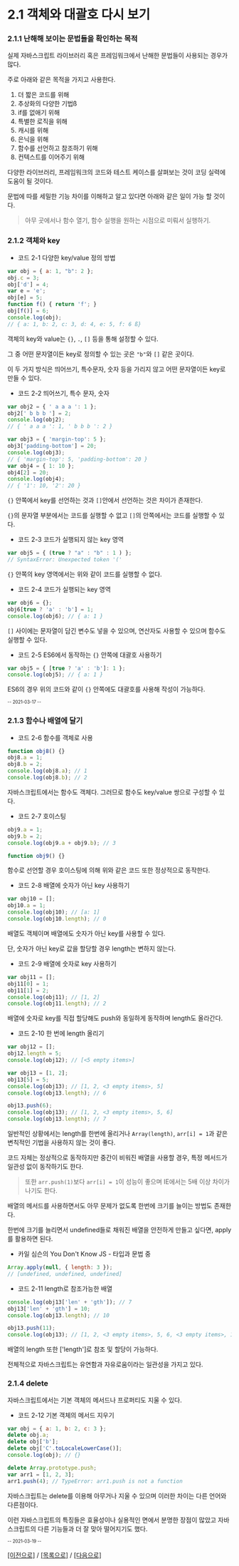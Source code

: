 # 2.1 객체와 대괄호 다시 보기

### 2.1.1 난해해 보이는 문법들을 확인하는 목적

실제 자바스크립트 라이브러리 혹은 프레임워크에서 난해한 문법들이 사용되는 경우가 많다.

주로 아래와 같은 목적을 가지고 사용한다.

1. 더 짧은 코드를 위해
2. 추상화의 다양한 기법ß
3. if를 없애기 위해
4. 특별한 로직을 위해
5. 캐시를 위해
6. 은닉을 위해
7. 함수를 선언하고 참조하기 위해
8. 컨텍스트를 이어주기 위해

다양한 라이브러리, 프레임워크의 코드와 테스트 케이스를 살펴보는 것이 코딩 실력에 도움이 될 것이다.

문법에 따를 세밀한 기능 차이를 이해하고 알고 있다면 아래와 같은 일이 가능 할 것이다.

> 아무 곳에서나 함수 열기, 함수 실행을 원하는 시점으로 미뤄서 실행하기.

### 2.1.2 객체와 key

- 코드 2-1 다양한 key/value 정의 방법

```javascript
var obj = { a: 1, "b": 2 };
obj.c = 3;
obj['d'] = 4;
var e = 'e';
obj[e] = 5;
function f() { return 'f'; }
obj[f()] = 6;
console.log(obj);
// { a: 1, b: 2, c: 3, d: 4, e: 5, f: 6 ß}
```

객체의 key와 value는 `{}`, `.`, `[]` 등을 통해 설정할 수 있다.

그 중 어떤 문자열이든 key로 정의할 수 있는 곳은 `"b"`와 `[]` 같은 곳이다.

이 두 가지 방식은 띄어쓰기, 특수문자, 숫자 등을 가리지 않고 어떤 문자열이든 key로 만들 수 있다.

- 코드 2-2 띄어쓰기, 특수 문자, 숫자

```javascript
var obj2 = { ' a a a ': 1 };
obj2[' b b b '] = 2;
console.log(obj2);
// { ' a a a ': 1, ' b b b ': 2 }

var obj3 = { 'margin-top': 5 };
obj3['padding-bottom'] = 20;
console.log(obj3);
// { 'margin-top': 5, 'padding-bottom': 20 }
var obj4 = { 1: 10 };
obj4[2] = 20;
console.log(obj4);
// { '1': 10, '2': 20 }
```

`{}` 안쪽에서 key를 선언하는 것과 `[]`안에서 선언하는 것은 차이가 존재한다.

`{}`의 문자열 부분에서는 코드를 실행할 수 없고 `[]`의 안쪽에서는 코드를 실행할 수 있다.

- 코드 2-3 코드가 실행되지 않는 key 영역

```javascript
var obj5 = { (true ? "a" : "b" : 1 ) };
// SyntaxError: Unexpected token '('
```

`{}` 안쪽의 key 영역에서는 위와 같이 코드를 실행할 수 없다.

- 코드 2-4 코드가 실행되는 key 영역

```javascript
var obj6 = {};
obj6[true ? 'a' : 'b'] = 1;
console.log(obj6); // { a: 1 }
```

`[]` 사이에는 문자열이 담긴 변수도 넣을 수 있으며, 연산자도 사용할 수 있으며 함수도 실행할 수 있다.

- 코드 2-5 ES6에서 동작하는 `{}` 안쪽에 대괄호 사용하기

```javascript
var obj5 = { [true ? 'a' : 'b']: 1 };
console.log(obj5); // { a: 1 }
```

ES6의 경우 위의 코드와 같이 `{}` 안쪽에도 대괄호를 사용해 작성이 가능하다.

<sub id="2021-03-17"><sup>-- 2021-03-17 --</sup></sub>

### 2.1.3 함수나 배열에 달기

- 코드 2-6 함수를 객체로 사용

```javascript
function obj8() {}
obj8.a = 1;
obj8.b = 2;
console.log(obj8.a); // 1
console.log(obj8.b); // 2
```

자바스크립트에서는 함수도 객체다. 그러므로 함수도 key/value 쌍으로 구성할 수 있다.

- 코드 2-7 호이스팅

```javascript
obj9.a = 1;
obj9.b = 2;
console.log(obj9.a + obj9.b); // 3

function obj9() {}
```

함수로 선언할 경우 호이스팅에 의해 위와 같은 코드 또한 정상적으로 동작한다.

- 코드 2-8 배열에 숫자가 아닌 key 사용하기

```javascript
var obj10 = [];
obj10.a = 1;
console.log(obj10); // [a: 1]
console.log(obj10.length); // 0
```

배열도 객체이며 배열에도 숫자가 아닌 key를 사용할 수 있다.

단, 숫자가 아닌 key로 값을 할당할 경우 length는 변하지 않는다.

- 코드 2-9 배열에 숫자로 key 사용하기

```javascript
var obj11 = [];
obj11[0] = 1;
obj11[1] = 2;
console.log(obj11); // [1, 2]
console.log(obj11.length); // 2
```

배열에 숫자로 key를 직접 할당해도 push와 동일하게 동작하며 length도 올라간다.

- 코드 2-10 한 번에 length 올리기

```javascript
var obj12 = [];
obj12.length = 5;
console.log(obj12); // [<5 empty items>]

var obj13 = [1, 2];
obj13[5] = 5;
console.log(obj13); // [1, 2, <3 empty items>, 5]
console.log(obj13.length); // 6

obj13.push(6);
console.log(obj13); // [1, 2, <3 empty items>, 5, 6]
console.log(obj13.length); // 7
```

일반적인 상황에서는 length를 한번에 올리거나 `Array(length)`, `arr[i] = 1`과 같은 변칙적인 기법을 사용하지 않는 것이 좋다.

코드 자체는 정상적으로 동작하지만 중간이 비워진 배열을 사용할 경우, 특정 메서드가 일관성 없이 동작하기도 한다.

> 또한 `arr.push(1)`보다 `arr[i] = 1`이 성능이 좋으며 IE에서는 5배 이상 차이가 나기도 한다.

배열의 메서드를 사용하면서도 아무 문제가 없도록 한번에 크기를 늘이는 방법도 존재한다.

한번에 크기를 늘리면서 undefined들로 채워진 배열을 안전하게 만들고 싶다면, apply를 활용하면 된다.

- 카일 심슨의 You Don't Know JS - 타입과 문법 중

```javascript
Array.apply(null, { length: 3 });
// [undefined, undefined, undefined]
```

- 코드 2-11 length로 참조가능한 배열

```javascript
console.log(obj13['len' + 'gth']); // 7
obj13['len' + 'gth'] = 10;
console.log(obj13.length); // 10

obj13.push(11);
console.log(obj13); // [1, 2, <3 empty items>, 5, 6, <3 empty items>, 11]
```

배열의 length 또한 ['length']로 참조 및 할당이 가능하다.

전체적으로 자바스크립트는 유연함과 자유로움이라는 일관성을 가지고 있다.

### 2.1.4 delete

자바스크립트에서는 기본 객체의 메서드나 프로퍼티도 지울 수 있다.

- 코드 2-12 기본 객체의 메서드 지우기

```javascript
var obj = { a: 1, b: 2, c: 3 };
delete obj.a;
delete obj['b'];
delete obj['C'.toLocaleLowerCase()];
console.log(obj); // {}

delete Array.prototype.push;
var arr1 = [1, 2, 3];
arr1.push(4); // TypeError: arr1.push is not a function
```

자바스크립트는 delete를 이용해 아무거나 지울 수 있으며 이러한 차이는 다른 언어와 다른점이다.

이런 자바스크립트의 특징들은 효율성이나 실용적인 면에서 분명한 장점이 많았고 자바스크립트의 다른 기능들과 더 잘 맞아 떨어지기도 했다.

<sub id="2021-03-19"><sup>-- 2021-03-19 --</sup></sub>

[[이전으로]](../../chapter1/chapter1-4/README.md) / [[목록으로]](../README.md) / [[다음으로]](../chapter2-2/README.md)
